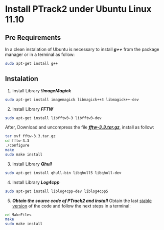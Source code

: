 # Install PTrack2 under Ubuntu Linux 11.10

## Pre Requirements
In a clean instalation of Ubuntu is necessary to install ***g++*** from the package manager or in a terminal as follow:
```sh
sudo apt-get install g++
```

## Instalation
 1. Install Library ***!ImageMagick***
```sh
sudo apt-get install imagemagick libmagick++3 libmagick++-dev
```
 2. Install Library ***FFTW***
```sh
sudo apt-get install libfftw3-3 libfftw3-dev
```
After, Download and uncompress the file ***[fftw-3.3.tar.gz](http://www.fftw.org/fftw-3.3.tar.gz)***, install as follow:
```sh
tar xvf fftw-3.3.tar.gz
cd fftw-3.3
./configure
make
sudo make install
```
 3. Install Library ***Qhull***
```sh
sudo apt-get install qhull-bin libqhull5 libqhull-dev
```
 4. Install Library ***Log4cpp***
```sh
sudo apt-get install liblog4cpp-dev liblog4cpp5
```
 5. ***Obtain the source code of PTrack2 and install***
   Obtain the last [stable version](../../../../releases) of the code and follow the next steps in a terminal:
   ```sh
cd MakeFiles
make
sudo make install
```